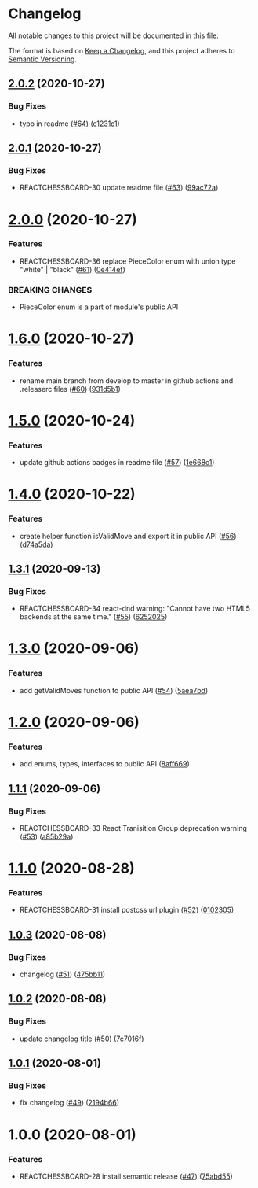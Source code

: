 # Changelog
 All notable changes to this project will be documented in this file.


The format is based on [Keep a Changelog](https://keepachangelog.com/en/1.0.0/),
 and this project adheres to [Semantic Versioning](https://semver.org/spec/v2.0.0.html).

## [2.0.2](https://github.com/ildar-icoosoft/react-chessboard/compare/v2.0.1...v2.0.2) (2020-10-27)


### Bug Fixes

* typo in readme ([#64](https://github.com/ildar-icoosoft/react-chessboard/issues/64)) ([e1231c1](https://github.com/ildar-icoosoft/react-chessboard/commit/e1231c1d6f0a668345442cb52738d5affd185a98))

## [2.0.1](https://github.com/ildar-icoosoft/react-chessboard/compare/v2.0.0...v2.0.1) (2020-10-27)


### Bug Fixes

* REACTCHESSBOARD-30 update readme file ([#63](https://github.com/ildar-icoosoft/react-chessboard/issues/63)) ([99ac72a](https://github.com/ildar-icoosoft/react-chessboard/commit/99ac72a796963fadb54a29bb0bf68276f7c60315))

# [2.0.0](https://github.com/ildar-icoosoft/react-chessboard/compare/v1.6.0...v2.0.0) (2020-10-27)


### Features

* REACTCHESSBOARD-36 replace PieceColor enum with union type "white" | "black" ([#61](https://github.com/ildar-icoosoft/react-chessboard/issues/61)) ([0e414ef](https://github.com/ildar-icoosoft/react-chessboard/commit/0e414ef7f5a382d5d6f1bcc3235d7bf4c887ee6e))


### BREAKING CHANGES

* PieceColor enum is a part of module's public API

# [1.6.0](https://github.com/ildar-icoosoft/react-chessboard/compare/v1.5.0...v1.6.0) (2020-10-27)


### Features

* rename main branch from develop to master in github actions and .releaserc files ([#60](https://github.com/ildar-icoosoft/react-chessboard/issues/60)) ([931d5b1](https://github.com/ildar-icoosoft/react-chessboard/commit/931d5b1d491b93a7e031e3a3b4bbb71a1344e69f))

# [1.5.0](https://github.com/ildar-icoosoft/react-chessboard/compare/v1.4.0...v1.5.0) (2020-10-24)


### Features

* update github actions badges in readme file ([#57](https://github.com/ildar-icoosoft/react-chessboard/issues/57)) ([1e668c1](https://github.com/ildar-icoosoft/react-chessboard/commit/1e668c1a458bc17f849948c3f994999bde17b25d))

# [1.4.0](https://github.com/ildar-icoosoft/react-chessboard/compare/v1.3.1...v1.4.0) (2020-10-22)


### Features

* create helper function isValidMove and export it in public API ([#56](https://github.com/ildar-icoosoft/react-chessboard/issues/56)) ([d74a5da](https://github.com/ildar-icoosoft/react-chessboard/commit/d74a5da35ca5157cc499793264b709c558995ac1))

## [1.3.1](https://github.com/ildar-icoosoft/react-chessboard/compare/v1.3.0...v1.3.1) (2020-09-13)


### Bug Fixes

* REACTCHESSBOARD-34 react-dnd warning: "Cannot have two HTML5 backends at the same time." ([#55](https://github.com/ildar-icoosoft/react-chessboard/issues/55)) ([6252025](https://github.com/ildar-icoosoft/react-chessboard/commit/6252025d351c3adaa797270da8af458d2d04ffa3))

# [1.3.0](https://github.com/ildar-icoosoft/react-chessboard/compare/v1.2.0...v1.3.0) (2020-09-06)


### Features

* add getValidMoves function to public API ([#54](https://github.com/ildar-icoosoft/react-chessboard/issues/54)) ([5aea7bd](https://github.com/ildar-icoosoft/react-chessboard/commit/5aea7bdff1de268e4bc16fbb7c479767d064f82c))

# [1.2.0](https://github.com/ildar-icoosoft/react-chessboard/compare/v1.1.1...v1.2.0) (2020-09-06)


### Features

* add enums, types, interfaces to public API ([8aff669](https://github.com/ildar-icoosoft/react-chessboard/commit/8aff669734e84cbd35a593a6066d512cf9e5a0ee))

## [1.1.1](https://github.com/ildar-icoosoft/react-chessboard/compare/v1.1.0...v1.1.1) (2020-09-06)


### Bug Fixes

* REACTCHESSBOARD-33 React Tranisition Group deprecation warning ([#53](https://github.com/ildar-icoosoft/react-chessboard/issues/53)) ([a85b29a](https://github.com/ildar-icoosoft/react-chessboard/commit/a85b29af79a0efb62a24de999df8c911cd4db6da))

# [1.1.0](https://github.com/ildar-icoosoft/react-chessboard/compare/v1.0.3...v1.1.0) (2020-08-28)


### Features

* REACTCHESSBOARD-31 install postcss url plugin ([#52](https://github.com/ildar-icoosoft/react-chessboard/issues/52)) ([0102305](https://github.com/ildar-icoosoft/react-chessboard/commit/010230599eb6c451ffcf35d5a035f28ad3a3a14d))

## [1.0.3](https://github.com/ildar-icoosoft/react-chessboard/compare/v1.0.2...v1.0.3) (2020-08-08)


### Bug Fixes

* changelog ([#51](https://github.com/ildar-icoosoft/react-chessboard/issues/51)) ([475bb11](https://github.com/ildar-icoosoft/react-chessboard/commit/475bb112ee1944e7c1eb9bfd8d17d2a3aac68342))

## [1.0.2](https://github.com/ildar-icoosoft/react-chessboard/compare/v1.0.1...v1.0.2) (2020-08-08)


### Bug Fixes

* update changelog title ([#50](https://github.com/ildar-icoosoft/react-chessboard/issues/50)) ([7c7016f](https://github.com/ildar-icoosoft/react-chessboard/commit/7c7016f4828772530c7ddde9ca397e3edef3855a))

## [1.0.1](https://github.com/ildar-icoosoft/react-chessboard/compare/v1.0.0...v1.0.1) (2020-08-01)


### Bug Fixes

* fix changelog ([#49](https://github.com/ildar-icoosoft/react-chessboard/issues/49)) ([2194b66](https://github.com/ildar-icoosoft/react-chessboard/commit/2194b66bdf045498e5d349283aaf5233f740c82e))

# 1.0.0 (2020-08-01)


### Features

* REACTCHESSBOARD-28 install semantic release ([#47](https://github.com/ildar-icoosoft/react-chessboard/issues/47)) ([75abd55](https://github.com/ildar-icoosoft/react-chessboard/commit/75abd5533760867b07b3d6620125395b2f620277))
